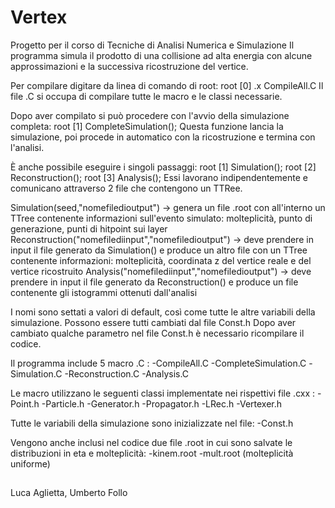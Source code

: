 # Vertex
Progetto per il corso di Tecniche di Analisi Numerica e Simulazione
Il programma simula il prodotto di una collisione ad alta energia con alcune approssimazioni e la successiva ricostruzione del vertice.

Per compilare digitare da linea di comando di root:
root [0] .x CompileAll.C
Il file .C si occupa di compilare tutte le macro e le classi necessarie.

Dopo aver compilato si può procedere con l'avvio della simulazione completa:
root [1] CompleteSimulation();
Questa funzione lancia la simulazione, poi procede in automatico con la ricostruzione e termina con l'analisi.

È anche possibile eseguire i singoli passaggi:
root [1] Simulation();
root [2] Reconstruction();
root [3] Analysis();
Essi lavorano indipendentemente e comunicano attraverso 2 file che contengono un TTRee.

Simulation(seed,"nomefiledioutput") -> genera un file .root con all'interno un TTree contenente informazioni sull'evento simulato: molteplicità, punto di generazione, punti di hitpoint sui layer
Reconstruction("nomefilediinput","nomefiledioutput") -> deve prendere in input il file generato da Simulation() e produce un altro file con un TTree contenente informazioni: molteplicità, coordinata z del vertice reale e del vertice ricostruito 
Analysis("nomefilediinput","nomefiledioutput") -> deve prendere in input il file generato da Reconstruction() e produce un file contenente gli istogrammi ottenuti dall'analisi


I nomi sono settati a valori di default, così come tutte le altre variabili della simulazione. Possono essere tutti cambiati dal file Const.h
Dopo aver cambiato qualche parametro nel file Const.h è necessario ricompilare il codice.


Il programma include 5 macro .C :
-CompileAll.C
-CompleteSimulation.C
-Simulation.C
-Reconstruction.C
-Analysis.C

Le macro utilizzano le seguenti classi implementate nei rispettivi file .cxx :
-Point.h
-Particle.h
-Generator.h
-Propagator.h
-LRec.h
-Vertexer.h

Tutte le variabili della simulazione sono inizializzate nel file:
-Const.h

Vengono anche inclusi nel codice due file .root in cui sono salvate le distribuzioni in eta e molteplicità:
-kinem.root
-mult.root (molteplicità uniforme)

##
Luca Aglietta, Umberto Follo